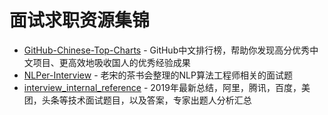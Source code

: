 # 面试求职资源集锦
- [GitHub-Chinese-Top-Charts](https://github.com/kon9chunkit/GitHub-Chinese-Top-Charts#All-Language) - GitHub中文排行榜，帮助你发现高分优秀中文项目、更高效地吸收国人的优秀经验成果
- [NLPer-Interview](https://github.com/songyingxin/NLPer-Interview) -  老宋的茶书会整理的NLP算法工程师相关的面试题
- [interview_internal_reference](https://github.com/0voice/interview_internal_reference) - 2019年最新总结，阿里，腾讯，百度，美团，头条等技术面试题目，以及答案，专家出题人分析汇总
